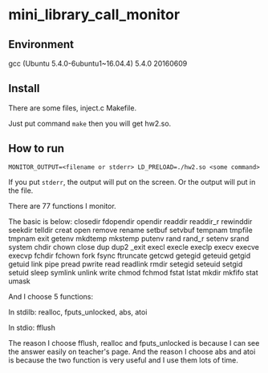 # mini_library_call_monitor

Environment
-----------
gcc (Ubuntu 5.4.0-6ubuntu1~16.04.4) 5.4.0 20160609

Install
-------

There are some files, inject.c Makefile.

Just put command `make` then you will get hw2.so.

How to run
----------

`MONITOR_OUTPUT=<filename or stderr> LD_PRELOAD=./hw2.so <some command>`

If you put `stderr`, the output will put on the screen. 
Or the output will put in the file.

There are 77 functions I monitor.

The basic is below:
closedir fdopendir opendir readdir readdir_r rewinddir seekdir telldir creat open remove rename setbuf setvbuf tempnam tmpfile tmpnam exit getenv mkdtemp mkstemp putenv rand rand_r setenv srand system chdir chown close dup dup2 _exit execl execle execlp execv execve execvp fchdir fchown fork fsync ftruncate getcwd getegid geteuid getgid getuid link pipe pread pwrite read readlink rmdir setegid seteuid setgid setuid sleep symlink unlink write chmod fchmod fstat lstat mkdir mkfifo stat umask

And I choose 5 functions:

In stdilb: 
realloc, fputs_unlocked, abs, atoi

In stdio:
fflush

The reason I choose fflush, realloc and fputs_unlocked is because I can see the answer easily on teacher's page.
And the reason I choose abs and atoi is because the two function is very useful and I use them lots of time.
